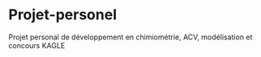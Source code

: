 # Projet-personel
Projet personal de développement en chimiométrie, ACV, modélisation et concours KAGLE
